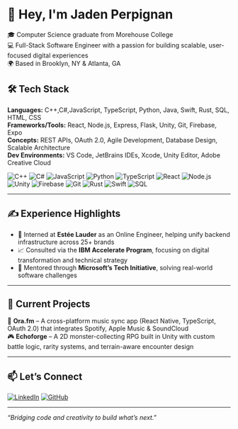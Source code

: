 # 👋 Hey, I'm Jaden Perpignan

🎓 Computer Science graduate from Morehouse College  
💻 Full-Stack Software Engineer with a passion for building scalable, user-focused digital experiences  
🌍 Based in Brooklyn, NY & Atlanta, GA

## 🛠 Tech Stack

**Languages:** C++,C#,JavaScript, TypeScript, Python, Java, Swift, Rust, SQL, HTML, CSS  
**Frameworks/Tools:** React, Node.js, Express, Flask, Unity, Git, Firebase, Expo  
**Concepts:** REST APIs, OAuth 2.0, Agile Development, Database Design, Scalable Architecture  
**Dev Environments:** VS Code, JetBrains IDEs, Xcode, Unity Editor, Adobe Creative Cloud

![C++](https://img.shields.io/badge/-C++-00599C?style=flat&logo=c%2B%2B&logoColor=white)
![C#](https://img.shields.io/badge/-C%23-239120?style=flat&logo=c-sharp&logoColor=white)
![JavaScript](https://img.shields.io/badge/-JavaScript-F7DF1E?style=flat&logo=javascript&logoColor=black)
![Python](https://img.shields.io/badge/-Python-3776AB?style=flat&logo=python&logoColor=white)
![TypeScript](https://img.shields.io/badge/-TypeScript-3178C6?style=flat&logo=typescript&logoColor=white)
![React](https://img.shields.io/badge/-React-20232A?style=flat&logo=react&logoColor=61DAFB)
![Node.js](https://img.shields.io/badge/-Node.js-339933?style=flat&logo=nodedotjs&logoColor=white)
![Unity](https://img.shields.io/badge/-Unity-000000?style=flat&logo=unity&logoColor=white)
![Firebase](https://img.shields.io/badge/-Firebase-FFCA28?style=flat&logo=firebase&logoColor=black)
![Git](https://img.shields.io/badge/-Git-F05032?style=flat&logo=git&logoColor=white)
![Rust](https://img.shields.io/badge/-Rust-000000?style=flat&logo=rust&logoColor=white)
![Swift](https://img.shields.io/badge/-Swift-FA7343?style=flat&logo=swift&logoColor=white)
![SQL](https://img.shields.io/badge/-SQL-4479A1?style=flat&logo=mysql&logoColor=white)

---

## ✍️ Experience Highlights

- 🧠 Interned at **Estée Lauder** as an Online Engineer, helping unify backend infrastructure across 25+ brands  
- 📈 Consulted via the **IBM Accelerate Program**, focusing on digital transformation and technical strategy  
- 🤝 Mentored through **Microsoft’s Tech Initiative**, solving real-world software challenges

---

## 🔧 Current Projects

🚀 **Ora.fm** – A cross-platform music sync app (React Native, TypeScript, OAuth 2.0) that integrates Spotify, Apple Music & SoundCloud  
🎮 **Echoforge** – A 2D monster-collecting RPG built in Unity with custom battle logic, rarity systems, and terrain-aware encounter design

---
## 📫 Let’s Connect

[![LinkedIn](https://img.shields.io/badge/-LinkedIn-0A66C2?style=flat&logo=linkedin&logoColor=white)](https://www.linkedin.com/in/jadenperpignan)
[![GitHub](https://img.shields.io/badge/-GitHub-181717?style=flat&logo=github&logoColor=white)](https://github.com/JadenPerpignan)

---

*“Bridging code and creativity to build what’s next."*
